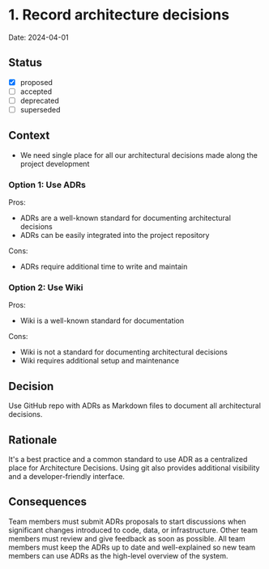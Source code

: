 # 1. Record architecture decisions

Date: 2024-04-01

## Status

- [x] proposed
- [ ] accepted
- [ ] deprecated
- [ ] superseded

## Context

- We need single place for all our architectural decisions made along the project development

### Option 1: Use ADRs

Pros:
- ADRs are a well-known standard for documenting architectural decisions
- ADRs can be easily integrated into the project repository

Cons:
- ADRs require additional time to write and maintain

### Option 2: Use Wiki

Pros:
- Wiki is a well-known standard for documentation

Cons:
- Wiki is not a standard for documenting architectural decisions
- Wiki requires additional setup and maintenance

## Decision

Use GitHub repo with ADRs as Markdown files to document all architectural decisions.

## Rationale

It's a best practice and a common standard to use ADR as a centralized place for Architecture Decisions. Using git also provides additional visibility and a developer-friendly interface.

## Consequences

Team members must submit ADRs proposals to start discussions when significant changes introduced to code, data, or infrastructure.
Other team members must review and give feedback as soon as possible.
All team members must keep the ADRs up to date and well-explained so new team members can use ADRs as the high-level overview of the system.
